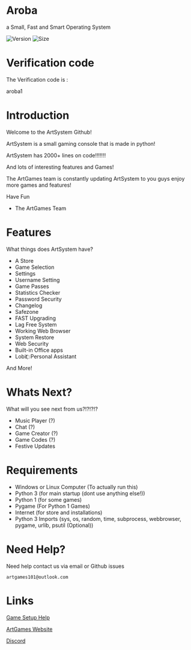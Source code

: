 # Aroba
a Small, Fast and Smart Operating System

![Version](https://img.shields.io/badge/Version-v1.0%20Alpha-blue.svg?style=social)   ![Size](https://img.shields.io/badge/ArtSystem%20Size-500%20KB-green.svg)

# Verification code

The Verification code is : 

aroba1

# Introduction

Welcome to the ArtSystem Github!

ArtSystem is a small gaming console that is made in python!

ArtSystem has 2000+ lines on code!!!!!!!

And lots of interesting features and Games!

The ArtGames team is constantly updating ArtSystem to you guys enjoy more games
and features!

Have Fun

- The ArtGames Team

# Features

What things does ArtSystem have?

* A Store
* Game Selection
* Settings
* Username Setting
* Game Passes
* Statistics Checker
* Password Security
* Changelog
* Safezone
* FAST Upgrading
* Lag Free System
* Working Web Browser
* System Restore
* Web Security
* Built-in Office apps
* Lobit ҉  Personal Assistant

And More!


# Whats Next?
What will you see next from us?!?!?!?

* Music Player (?)
* Chat (?)
* Game Creator (?)
* Game Codes (?)
* Festive Updates

# Requirements

* Windows or Linux Computer  (To actually run this)
* Python 3 (for main startup (dont use anything else!))
* Python 1 (for some games)
* Pygame (For Python 1 Games)
* Internet (for store and installations)
* Python 3 Imports (sys, os, random, time, subprocess, webbrowser, pygame, urlib, psutil (Optional))

# Need Help?

Need help contact us via email or Github issues

`artgames101@outlook.com`


# Links

[Game Setup Help](https://github.com/ArtGames101/ArtSystem/wiki)


[ArtGames Website](http://artgames101.webstarts.com/)


[Discord](https://discord.gg/ThYkXk4)
